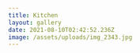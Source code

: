 ```yaml
---
title: Kitchen
layout: gallery
date: 2021-08-10T02:42:52.236Z
image: /assets/uploads/img_2343.jpg
---
```

